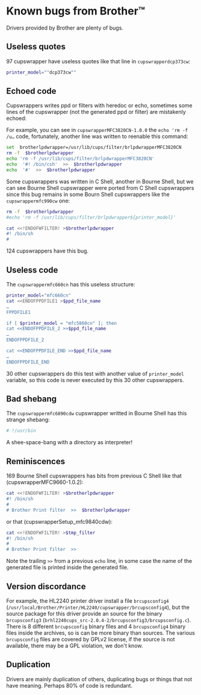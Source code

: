 Known bugs from Brother™
========================

Drivers provided by Brother are plenty of bugs.

Useless quotes
--------------

97 cupswrapper have useless quotes like that line in ``cupswrapperdcp373cw``:

```sh
printer_model=""dcp373cw""
```

Echoed code
-----------

Cupswrappers writes ppd or filters with heredoc or echo, sometimes some lines of the cupswrapper (not the generated ppd or filter) are mistakenly echoed:

For example, you can see in ``cupswrapperMFC3820CN-1.0.0`` the ``echo 'rm -f /u…`` code, fortunately, another line was written to reenable this command:

```sh
set  brotherlpdwrapper=/usr/lib/cups/filter/brlpdwrapperMFC3820CN
rm -f  $brotherlpdwrapper
echo 'rm -f /usr/lib/cups/filter/brlpdwrapperMFC3820CN'
echo  '#! /bin/csh'  >>  $brotherlpdwrapper
echo  '#'  >>  $brotherlpdwrapper
```

Some cupswrappers was written in C Shell, another in Bourne Shell, but we can see Bourne Shell cupswrapper were ported from C Shell cupswrappers since this bug remains in some Bourn Shell cupswrappers like the ``cupswrappermfc990cw`` one:

```sh
rm -f  $brotherlpdwrapper
#echo 'rm -f /usr/lib/cups/filter/brlpdwrapper${printer_model}'

cat <<!ENDOFWFILTER! >$brotherlpdwrapper
#! /bin/sh
#
```

124 cupswrappers have this bug.

Useless code
------------

The ``cupswrappermfc660cn`` has this useless structure:

```sh
printer_model="mfc660cn"
cat <<ENDOFPPDFILE1 >$ppd_file_name
…
FPPDFILE1

if [ $printer_model = "mfc5860cn" ]; then
cat <<ENDOFPPDFILE_2 >>$ppd_file_name
…
ENDOFPPDFILE_2

cat <<ENDOFPPDFILE_END >>$ppd_file_name
…
ENDOFPPDFILE_END
```

30 other cupswrappers do this test with another value of ``printer_model`` variable, so this code is never executed by this 30 other cupswrappers.

Bad shebang
-----------

The ``cupswrappermfc6890cdw`` cupswrapper writted in Bourne Shell has this strange shebang:

```sh
# !/usr/bin
```

A shee-space-bang with a directory as interpreter!

Reminiscences
-------------

169 Bourne Shell cupswrappers has bits from previous C Shell like that (cupswrapperMFC9660-1.0.2):

```sh
cat <<!ENDOFWFILTER! >$brotherlpdwrapper
#! /bin/sh
#
# Brother Print filter  >>  $brotherlpdwrapper
```

or that (cupswrapperSetup_mfc9840cdw):

```sh
cat <<!ENDOFWFILTER! >$tmp_filter
#! /bin/sh
#
# Brother Print filter  >>
```

Note the trailing ``>>`` from a previous ``echo`` line, in some case the name of the generated file is printed inside the generated file.

Version discordance
-------------------

For example, the HL2240 printer driver install a file ``brcupsconfig4`` (``/usr/local/Brother/Printer/HL2240/cupswrapper/brcupsconfig4``), but the source package for this driver provide an source for the binary ``brcupsconfig3`` (``brhl2240cups_src-2.0.4-2/brcupsconfig3/brcupsconfig.c``). There is 8 different ``brcupsconfig`` binary files and 4 ``brcupsconfig4`` binary files inside the archives, so is can be more binary than sources.  The various ``brcupsconfig`` files are covered by GPLv2 license, if the source is not available, there may be a GPL violation, we don't know.

Duplication
-----------

Drivers are mainly duplication of others, duplicating bugs or things that not have meaning. Perhaps 80% of code is redundant.
